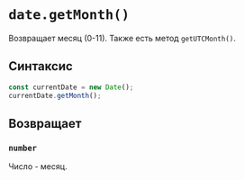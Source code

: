 # `date.getMonth()`

Возвращает месяц (0-11). Также есть метод `getUTCMonth()`.

## Синтаксис

```js
const currentDate = new Date();
currentDate.getMonth();
```

## Возвращает

### `number`

Число - месяц.
